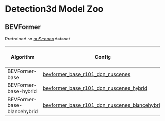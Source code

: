 # Detection3d Model Zoo

## BEVFormer

Pretrained on [nuScenes](https://www.nuscenes.org/) dataset.

| Algorithm  | Config                                                       | Params<br/>                      | Train memory<br/>(GB) | NDS | mAP | Download                                                     |
| ---------- | ------------------------------------------------------------ | ------------------------ | ------------------------------------------------------------ | ------------------------------------------------------------ | ------------------------------------------------------------ | ------------------------------------------------------------ |
| BEVFormer-base | [bevformer_base_r101_dcn_nuscenes](https://github.com/alibaba/EasyCV/tree/master/configs/detection3d/bevformer/bevformer_base_r101_dcn_nuscenes.py) | 69M         | 23.9 | 52.46              | 41.83 | [model](http://pai-vision-data-hz.oss-accelerate.aliyuncs.com/EasyCV/modelzoo/detection3d/bevformer/epoch_24.pth) |
| BEVFormer-base-hybrid | [bevformer_base_r101_dcn_nuscenes_hybrid](https://github.com/alibaba/EasyCV/blob/master/configs/detection3d/bevformer/bevformer_base_r101_dcn_nuscenes_hybrid.py) | 69M         | 46.1 | 53.02              | 42.48 | [model](http://pai-vision-data-hz.oss-cn-zhangjiakou.aliyuncs.com/EasyCV/modelzoo/detection3d/bevformer_base_hybrid2/epoch_23.pth) |
| BEVFormer-base-blancehybrid | [bevformer_base_r101_dcn_nuscenes_blancehybrid](https://github.com/alibaba/EasyCV/blob/master/configs/detection3d/bevformer/bevformer_base_r101_dcn_nuscenes_blancehybrid.py) | 69M         | 46.1 | 53.28              | 42.63 | [model]http://pai-vision-data-hz.oss-cn-zhangjiakou.aliyuncs.com/EasyCV/modelzoo/detection3d/bevformer_base_blancehybrid/epoch_23.pth |
